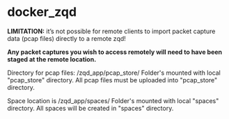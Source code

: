 # docker_zqd
**LIMITATION:**
it’s not possible for remote clients to import packet capture data (pcap files) directly to a remote zqd!

**Any packet captures you wish to access remotely will need to have been staged at the remote location.**

Directory for pcap files: /zqd_app/pcap_store/ Folder's mounted with local "pcap_store" directory. All pcap files must be uploaded into "pcap_store" directory. 

Space location is /zqd_app/spaces/ Folder's mounted with local "spaces" directory. All spaces will be created in "spaces" directory.
